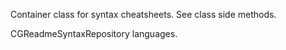 Container class for syntax cheatsheets. See class side methods.

CGReadmeSyntaxRepository languages.